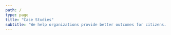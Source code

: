 ```yaml
---
path: /
type: page
title: "Case Studies"
subtitle: "We help organizations provide better outcomes for citizens. From all levels of government to NGOs and nonprofits, we understand how to manage the complexities of big projects and partner with clients to create services and software that solve the most important problems."
---
```

